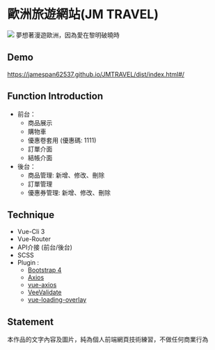 # 歐洲旅遊網站(JM TRAVEL)
<img src="https://upload.cc/i1/2019/05/22/87pjVc.jpg">
夢想著漫遊歐洲，因為愛在黎明破曉時

## Demo
https://jamespan62537.github.io/JMTRAVEL/dist/index.html#/

## Function Introduction
* 前台：
  * 商品展示
  * 購物車
  * 優惠卷套用 (優惠碼: 1111)
  * 訂單介面
  * 結帳介面
* 後台：
  * 商品管理: 新增、修改、刪除
  * 訂單管理
  * 優惠券管理: 新增、修改、刪除 

## Technique
* Vue-Cli 3 
* Vue-Router
* API介接 (前台/後台)
* SCSS
* Plugin :
  * [Bootstrap 4](https://bootstrap-vue.js.org/docs)
  * [Axios](https://github.com/axios/axios)
  * [vue-axios](https://www.npmjs.com/package/vue-axios)
  * [VeeValidate](https://baianat.github.io/vee-validate/guide/getting-started.html)
  * [vue-loading-overlay](https://github.com/ankurk91/vue-loading-overlay)
  
## Statement
本作品的文字內容及圖片，純為個人前端網頁技術練習，不做任何商業行為
